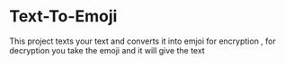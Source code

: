 # Text-To-Emoji
 This project texts your text and converts it into emjoi for encryption , for decryption you take the emoji and it will give the text
